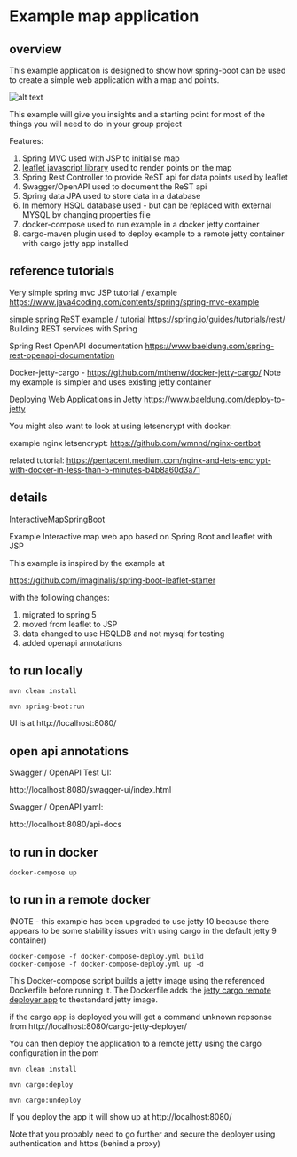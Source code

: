 # Example map application

## overview
This example application is designed to show how spring-boot can be used to create a simple web application with a map and points.

![alt text](../spring-boot-leaflet-starter/docs/MapApp.png "Figure MapApp.png")

This example will give you insights and a starting point for most of the things you will need to do in your group project

Features:
1. Spring MVC used with JSP to initialise map
1. [leaflet javascript library](https://leafletjs.com/) used to render points on the map 
1. Spring Rest Controller to provide ReST api for data points used by leaflet
1. Swagger/OpenAPI used to document the ReST api
1. Spring data JPA used to store data in a database
1. In memory HSQL database used - but can be replaced with external MYSQL by changing properties file
1. docker-compose used to run example in a docker jetty container
1. cargo-maven plugin used to deploy example to a remote jetty container with cargo jetty app installed

## reference tutorials

Very simple spring mvc JSP tutorial / example https://www.java4coding.com/contents/spring/spring-mvc-example

simple spring ReST example / tutorial https://spring.io/guides/tutorials/rest/   Building REST services with Spring

Spring Rest OpenAPI documentation https://www.baeldung.com/spring-rest-openapi-documentation

Docker-jetty-cargo - https://github.com/mthenw/docker-jetty-cargo/  Note my example is simpler and uses existing jetty container

Deploying Web Applications in Jetty  https://www.baeldung.com/deploy-to-jetty 

You might also want to look at using letsencrypt with docker:

example nginx letsencrypt: https://github.com/wmnnd/nginx-certbot

related tutorial: https://pentacent.medium.com/nginx-and-lets-encrypt-with-docker-in-less-than-5-minutes-b4b8a60d3a71


## details
InteractiveMapSpringBoot

Example Interactive map web app based on Spring Boot and leaflet with JSP

This example is inspired by the example at 

https://github.com/imaginalis/spring-boot-leaflet-starter

with the following changes:

1. migrated to spring 5
1. moved from leaflet to JSP
1. data changed to use HSQLDB and not mysql for testing
1. added openapi annotations

## to run locally

```
mvn clean install

mvn spring-boot:run
```

UI is at http://localhost:8080/


## open api annotations

Swagger / OpenAPI Test UI:

http://localhost:8080/swagger-ui/index.html

Swagger / OpenAPI yaml:

http://localhost:8080/api-docs

## to run in docker

```
docker-compose up
```

## to run in a remote docker


(NOTE - this example has been upgraded to use jetty 10 because there appears to be some stability issues with using cargo in the default jetty 9 container)

```
docker-compose -f docker-compose-deploy.yml build
docker-compose -f docker-compose-deploy.yml up -d
```
This Docker-compose script builds a jetty image using the referenced Dockerfile before running it. 
The Dockerfile adds the [jetty cargo remote deployer app](https://codehaus-cargo.github.io/cargo/Jetty+Remote+Deployer.html) to thestandard jetty image.

if the cargo app is deployed you will get a command unknown repsonse from http://localhost:8080/cargo-jetty-deployer/

You can then deploy the application to a remote jetty using the cargo configuration in the pom

```
mvn clean install

mvn cargo:deploy

mvn cargo:undeploy
```

If you deploy the app it will show up at http://localhost:8080/


Note that you probably need to go further and secure the deployer using authentication and https (behind a proxy)

